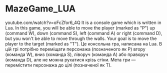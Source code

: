 # MazeGame_LUA
 youtube.com/watch?v=oFcZfor6_4Q
 It is a console game which is written in Lua. In this game, you will be able to move the player (marked as "P") up (command W), down (command S), left (command A) or right (command D), but you won't be able to move through the walls. Your goal is to move the player to the target (marked as "T").
 Це консольна гра, написана на Lua. В цій грі потрібно переміщати персонажа (позначеного як P) вгору (команда W), вниз (команда S), ліворуч (команда A) або праворуч (команда D), але не можна рухатися крізь стіни.
Мета гри — перемістити персонажа до цілі (позначеної як Т).
 
